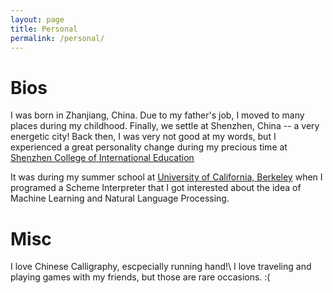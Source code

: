 ```yaml
---
layout: page
title: Personal
permalink: /personal/
---
```


# Bios
I was born in Zhanjiang, China. Due to my father's job, I moved to many places during my childhood. Finally, we settle at Shenzhen, China -- a very energetic city! Back then, I was very not good at my words, but I experienced a great personality change during my precious time at <a href="https://www.alevel.com.cn/" target="_blank">Shenzhen College of International Education</a>

It was during my summer school at <a href="https://www.berkeley.edu/" target="_blank">University of California, Berkeley</a> when I programed a Scheme Interpreter that I got interested about the idea of Machine Learning and Natural Language Processing.

# Misc
I love Chinese Calligraphy, escpecially running hand!\\
I love traveling and playing games with my friends, but those are rare occasions. :(
